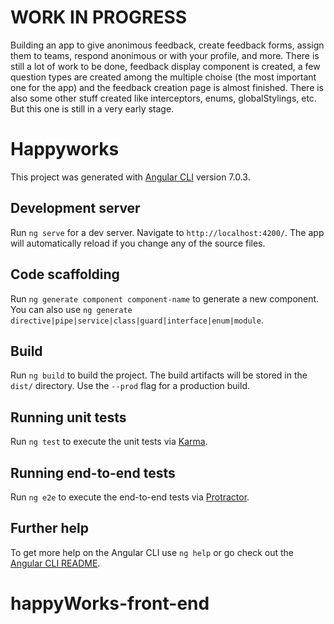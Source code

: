 # WORK IN PROGRESS
  Building an app to give anonimous feedback, create feedback forms, assign them to teams, respond anonimous or with your profile, and       more. There is still a lot of work to be done, feedback display component is created, a few question types are created among the multiple choise (the most important one for the app) and the feedback creation page is almost finished. There is also some other stuff created like interceptors, enums, globalStylings, etc. But this one is still in a very early stage. 

# Happyworks

This project was generated with [Angular CLI](https://github.com/angular/angular-cli) version 7.0.3.

## Development server

Run `ng serve` for a dev server. Navigate to `http://localhost:4200/`. The app will automatically reload if you change any of the source files.

## Code scaffolding

Run `ng generate component component-name` to generate a new component. You can also use `ng generate directive|pipe|service|class|guard|interface|enum|module`.

## Build

Run `ng build` to build the project. The build artifacts will be stored in the `dist/` directory. Use the `--prod` flag for a production build.

## Running unit tests

Run `ng test` to execute the unit tests via [Karma](https://karma-runner.github.io).

## Running end-to-end tests

Run `ng e2e` to execute the end-to-end tests via [Protractor](http://www.protractortest.org/).

## Further help

To get more help on the Angular CLI use `ng help` or go check out the [Angular CLI README](https://github.com/angular/angular-cli/blob/master/README.md).
# happyWorks-front-end

